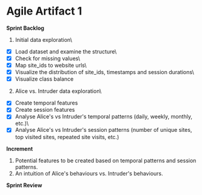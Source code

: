 # Agile Artifact 1

**Sprint Backlog**

1. Initial data exploration\

- [x] Load dataset and examine the structure\
- [x] Check for missing values\
- [x] Map site_ids to website urls\
- [x] Visualize the distribution of site_ids, timestamps and session durations\
- [x] Visualize class balance

2. Alice vs. Intruder data exploration\

- [x] Create temporal features
- [x] Create session features
- [x] Analyse Alice's vs Intruder's temporal patterns (daily, weekly, monthly, etc.)\
- [x] Analyse Alice's vs Intruder's session patterns (number of unique sites, top visited sites, repeated site visits, etc.)

**Increment**

1. Potential features to be created based on temporal patterns and session patterns.
2. An intuition of Alice's behaviours vs. Intruder's behaviours.

**Sprint Review**
